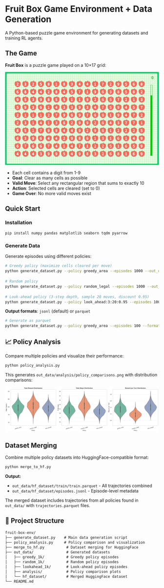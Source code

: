 # Fruit Box Game Environment + Data Generation

A Python-based puzzle game environment for generating datasets and training RL agents.

## The Game

**Fruit Box** is a puzzle game played on a 10×17 grid:

![Fruit Box Game](images/fruit_box.png)

- Each cell contains a digit from 1-9
- **Goal**: Clear as many cells as possible
- **Valid Move**: Select any rectangular region that sums to exactly 10
- **Action**: Selected cells are cleared (set to 0)
- **Game Over**: No more valid moves exist

## Quick Start

### Installation

```bash
pip install numpy pandas matplotlib seaborn tqdm pyarrow
```

### Generate Data

Generate episodes using different policies:

```bash
# Greedy policy (maximize cells cleared per move)
python generate_dataset.py --policy greedy_area --episodes 1000 --out_dir out_data/greedy_1k

# Random policy
python generate_dataset.py --policy random_legal --episodes 1000 --out_dir out_data/random_1k

# Look-ahead policy (3-step depth, sample 20 moves, discount 0.95)
python generate_dataset.py --policy look_ahead:3:20:0.95 --episodes 1000 --out_dir out_data/lookahead_1k
```

**Output formats**: `jsonl` (default) or `parquet`

```bash
# Generate as parquet
python generate_dataset.py --policy greedy_area --episodes 100 --format parquet
```

## 📈 Policy Analysis

Compare multiple policies and visualize their performance:

```bash
python policy_analysis.py
```

This generates `out_data/analysis/policy_comparisons.png` with distribution comparisons:

![Policy Comparisons](out_data/analysis/policy_comparisons.png)

## Dataset Merging

Combine multiple policy datasets into HuggingFace-compatible format:

```bash
python merge_to_hf.py
```

**Output:**
- `out_data/hf_dataset/train/train.parquet` - All trajectories combined
- `out_data/hf_dataset/episodes.jsonl` - Episode-level metadata

The merged dataset includes trajectories from all policies found in `out_data/` with `trajectories.parquet` files.

## 📁 Project Structure

```
fruit-box-env/
├── generate_dataset.py    # Main data generation script
├── policy_analysis.py     # Policy comparison and visualization
├── merge_to_hf.py          # Dataset merging for HuggingFace
├── out_data/               # Generated datasets
│   ├── greedy_1k/          # Greedy policy episodes
│   ├── random_1k/          # Random policy episodes
│   ├── lookahead_1k/       # Look-ahead policy episodes
│   ├── analysis/           # Policy comparison plots
│   └── hf_dataset/         # Merged HuggingFace dataset
└── README.md
```